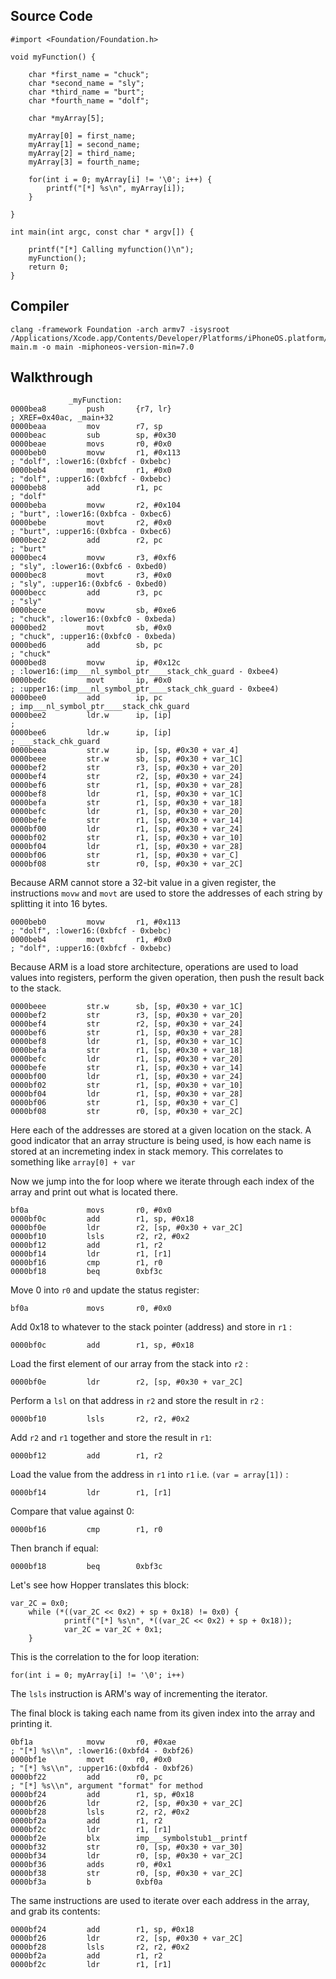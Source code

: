 ## Source Code
```
#import <Foundation/Foundation.h>

void myFunction() {
    
    char *first_name = "chuck";
    char *second_name = "sly";
    char *third_name = "burt";
    char *fourth_name = "dolf";
    
    char *myArray[5];
    
    myArray[0] = first_name;
    myArray[1] = second_name;
    myArray[2] = third_name;
    myArray[3] = fourth_name;
    
    for(int i = 0; myArray[i] != '\0'; i++) {
        printf("[*] %s\n", myArray[i]);
    }

}

int main(int argc, const char * argv[]) {
    
    printf("[*] Calling myfunction()\n");
    myFunction();
    return 0;
}
```
## Compiler
```
clang -framework Foundation -arch armv7 -isysroot /Applications/Xcode.app/Contents/Developer/Platforms/iPhoneOS.platform/Developer/SDKs/iPhoneOS.sdk/ main.m -o main -miphoneos-version-min=7.0
```

## Walkthrough
```
             _myFunction:
0000bea8         push       {r7, lr}                                            ; XREF=0x40ac, _main+32
0000beaa         mov        r7, sp
0000beac         sub        sp, #0x30
0000beae         movs       r0, #0x0
0000beb0         movw       r1, #0x113                                          ; "dolf", :lower16:(0xbfcf - 0xbebc)
0000beb4         movt       r1, #0x0                                            ; "dolf", :upper16:(0xbfcf - 0xbebc)
0000beb8         add        r1, pc                                              ; "dolf"
0000beba         movw       r2, #0x104                                          ; "burt", :lower16:(0xbfca - 0xbec6)
0000bebe         movt       r2, #0x0                                            ; "burt", :upper16:(0xbfca - 0xbec6)
0000bec2         add        r2, pc                                              ; "burt"
0000bec4         movw       r3, #0xf6                                           ; "sly", :lower16:(0xbfc6 - 0xbed0)
0000bec8         movt       r3, #0x0                                            ; "sly", :upper16:(0xbfc6 - 0xbed0)
0000becc         add        r3, pc                                              ; "sly"
0000bece         movw       sb, #0xe6                                           ; "chuck", :lower16:(0xbfc0 - 0xbeda)
0000bed2         movt       sb, #0x0                                            ; "chuck", :upper16:(0xbfc0 - 0xbeda)
0000bed6         add        sb, pc                                              ; "chuck"
0000bed8         movw       ip, #0x12c                                          ; :lower16:(imp___nl_symbol_ptr____stack_chk_guard - 0xbee4)
0000bedc         movt       ip, #0x0                                            ; :upper16:(imp___nl_symbol_ptr____stack_chk_guard - 0xbee4)
0000bee0         add        ip, pc                                              ; imp___nl_symbol_ptr____stack_chk_guard
0000bee2         ldr.w      ip, [ip]                                            ; 
0000bee6         ldr.w      ip, [ip]                                            ; ___stack_chk_guard
0000beea         str.w      ip, [sp, #0x30 + var_4]
0000beee         str.w      sb, [sp, #0x30 + var_1C]
0000bef2         str        r3, [sp, #0x30 + var_20]
0000bef4         str        r2, [sp, #0x30 + var_24]
0000bef6         str        r1, [sp, #0x30 + var_28]
0000bef8         ldr        r1, [sp, #0x30 + var_1C]
0000befa         str        r1, [sp, #0x30 + var_18]
0000befc         ldr        r1, [sp, #0x30 + var_20]
0000befe         str        r1, [sp, #0x30 + var_14]
0000bf00         ldr        r1, [sp, #0x30 + var_24]
0000bf02         str        r1, [sp, #0x30 + var_10]
0000bf04         ldr        r1, [sp, #0x30 + var_28]
0000bf06         str        r1, [sp, #0x30 + var_C]
0000bf08         str        r0, [sp, #0x30 + var_2C]
```
Because ARM cannot store a 32-bit value in a given register, the instructions ```movw``` and ```movt``` are used to store the addresses of each string by splitting it into 16 bytes.

```
0000beb0         movw       r1, #0x113                                          ; "dolf", :lower16:(0xbfcf - 0xbebc)
0000beb4         movt       r1, #0x0                                            ; "dolf", :upper16:(0xbfcf - 0xbebc)
```

Because ARM is a load store architecture, operations are used to load values into registers, perform the given operation, then push the result back to the stack.

```
0000beee         str.w      sb, [sp, #0x30 + var_1C]
0000bef2         str        r3, [sp, #0x30 + var_20]
0000bef4         str        r2, [sp, #0x30 + var_24]
0000bef6         str        r1, [sp, #0x30 + var_28]
0000bef8         ldr        r1, [sp, #0x30 + var_1C]
0000befa         str        r1, [sp, #0x30 + var_18]
0000befc         ldr        r1, [sp, #0x30 + var_20]
0000befe         str        r1, [sp, #0x30 + var_14]
0000bf00         ldr        r1, [sp, #0x30 + var_24]
0000bf02         str        r1, [sp, #0x30 + var_10]
0000bf04         ldr        r1, [sp, #0x30 + var_28]
0000bf06         str        r1, [sp, #0x30 + var_C]
0000bf08         str        r0, [sp, #0x30 + var_2C]
```

Here each of the addresses are stored at a given location on the stack. A good indicator that an array structure is being used, is how each name is stored at an incremeting index in stack memory.  This correlates to something like ```array[0] + var```

Now we jump into the for loop where we iterate through each index of the array and print out what is located there.

```
bf0a             movs       r0, #0x0                                            
0000bf0c         add        r1, sp, #0x18
0000bf0e         ldr        r2, [sp, #0x30 + var_2C]
0000bf10         lsls       r2, r2, #0x2
0000bf12         add        r1, r2
0000bf14         ldr        r1, [r1]
0000bf16         cmp        r1, r0
0000bf18         beq        0xbf3c
```

Move 0 into ```r0``` and update the status register:

```bf0a             movs       r0, #0x0```

Add 0x18 to whatever to the stack pointer (address) and store in ```r1``` :

```0000bf0c         add        r1, sp, #0x18```

Load the first element of our array from the stack into ```r2``` :

```0000bf0e         ldr        r2, [sp, #0x30 + var_2C]```

Perform a ```lsl``` on that address in ```r2``` and store the result in ```r2``` : 

```0000bf10         lsls       r2, r2, #0x2```

Add ```r2``` and ```r1``` together and store the result in ```r1```:

```0000bf12         add        r1, r2```

Load the value from the address in ```r1``` into ```r1``` i.e. ```(var = array[1])``` : 

```0000bf14         ldr        r1, [r1]```

Compare that value against 0:

```0000bf16         cmp        r1, r0```

Then branch if equal: 

```0000bf18         beq        0xbf3c```

Let's see how Hopper translates this block: 

```
var_2C = 0x0;
    while (*((var_2C << 0x2) + sp + 0x18) != 0x0) {
            printf("[*] %s\n", *((var_2C << 0x2) + sp + 0x18));
            var_2C = var_2C + 0x1;
    }

```

This is the correlation to the for loop iteration:

```
for(int i = 0; myArray[i] != '\0'; i++)
```

The ```lsls``` instruction is ARM's way of incrementing the iterator.

The final block is taking each name from its given index into the array and printing it.

```
0bf1a            movw       r0, #0xae                                           ; "[*] %s\\n", :lower16:(0xbfd4 - 0xbf26)
0000bf1e         movt       r0, #0x0                                            ; "[*] %s\\n", :upper16:(0xbfd4 - 0xbf26)
0000bf22         add        r0, pc                                              ; "[*] %s\\n", argument "format" for method 
0000bf24         add        r1, sp, #0x18
0000bf26         ldr        r2, [sp, #0x30 + var_2C]
0000bf28         lsls       r2, r2, #0x2
0000bf2a         add        r1, r2
0000bf2c         ldr        r1, [r1]
0000bf2e         blx        imp___symbolstub1__printf
0000bf32         str        r0, [sp, #0x30 + var_30]
0000bf34         ldr        r0, [sp, #0x30 + var_2C]
0000bf36         adds       r0, #0x1
0000bf38         str        r0, [sp, #0x30 + var_2C]
0000bf3a         b          0xbf0a
```

The same instructions are used to iterate over each address in the array, and grab its contents: 

```
0000bf24         add        r1, sp, #0x18
0000bf26         ldr        r2, [sp, #0x30 + var_2C]
0000bf28         lsls       r2, r2, #0x2
0000bf2a         add        r1, r2
0000bf2c         ldr        r1, [r1]
```
